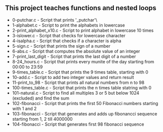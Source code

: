 ## This project teaches functions and nested loops
+ 0-putchar.c - Script that prints '\_putchar'\
+ 1-alphabet.c - Script to print the alphabets in lowercase
+ 2-print_alphabet_x10.c - Script to print alphabet in lowercase 10 times
+ 3-islower.c - Script that checks for lowercase character
+ 4-isalpha.c - Script that checks if a character is alpha
+ 5-sign.c - Script that prints the sign of a number
+ 6-abs.c - Script that computes the absolute value of an integer
+ 7-print_last_digit - Script that prints the last digit of a number
+ 8-24_hours.c - Script that prints every munite of the day starting from 00:00 to 23:59
+ 9-times_table.c - Script that prints the 9 times table, starting with 0
+ 10-add.c - Script to add two integer values and return result
+ 11-print_to_98 - Script that prints all natural numbers from n to 98
+ 100-times_table.c - Script that prints the n times table statring with 0
+ 101-natural.c - Script to find all multiples 3 or 5 but below 1024 (excluded) and find the sum
+ 102-fibonacci - Script that prints the first 50 Fibonacci numbers starting with 1 and 2
+ 103-fibonacci - Script that generates and adds up fibonancci sequence starting from 1, 2 till 4000000
+ 104-fibonacci - Script that generates first 98 fibonacci sequence
